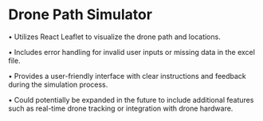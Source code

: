 # Drone Path Simulator

• Utilizes React Leaflet to visualize the drone path and locations.


• Includes error handling for invalid user inputs or missing data in the excel file.


• Provides a user-friendly interface with clear instructions and feedback during the simulation process.


• Could potentially be expanded in the future to include additional features such as real-time drone tracking or integration with drone hardware.
